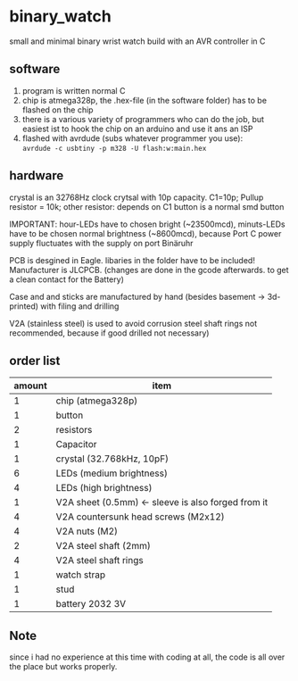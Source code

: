 # binary_watch
small and minimal binary wrist watch build with an AVR controller in C  

## software
1. program is written normal C 
2. chip is atmega328p, the .hex-file (in the software folder) has to be flashed on the chip
3. there is a various variety of programmers who can do the job, but easiest ist to hook the chip on an arduino and use it ans an ISP
3. flashed with avrdude (subs whatever programmer you use):\
`avrdude -c usbtiny -p m328 -U flash:w:main.hex`

## hardware
crystal is an 32768Hz clock crytsal with 10p capacity. C1=10p; Pullup resistor = 10k; other resistor: depends on C1
button is a normal smd button

IMPORTANT: hour-LEDs have to chosen bright (~23500mcd), minuts-LEDs have to be chosen normal brightness (~8600mcd), because Port C power supply fluctuates with the supply on port Binäruhr

PCB is desgined in Eagle. libaries in the folder have to be included! Manufacturer is JLCPCB. (changes are done in the gcode afterwards. to get a clean contact for the Battery)

Case and and sticks are manufactured by hand (besides basement -> 3d-printed) with filing and drilling

V2A (stainless steel) is used to avoid corrusion
steel shaft rings not recommended, because if good drilled not necessary)

## order list
|amount|item|
|-|-|
1 | chip (atmega328p)
1 | button
2 | resistors
1 | Capacitor
1 | crystal (32.768kHz, 10pF)
6 | LEDs (medium brightness)
4 | LEDs (high brightness)
1 | V2A sheet (0.5mm) 							<- sleeve is also forged from it 
4 | V2A countersunk head screws (M2x12)
4 | V2A nuts (M2)
2 | V2A steel shaft (2mm)
4 | V2A steel shaft rings 
1 | watch strap
1 | stud
1 | battery 2032 3V

## Note

since i had no experience at this time with coding at all, the code is all over the place but works properly.
